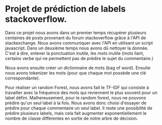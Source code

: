 # Projet de prédiction de labels stackoverflow.

Dans ce projet nous avons dans un premier temps récupérer plusieurs centaines de posts provenant du forum stackoverflow grâce à l'API de stackexchange. Nous avons communiquer avec l'API en utilisant un script javascript.
Dans un deuxième temps nous avons dû nettoyer la donnée. C'est à dire, enlever la ponctuation inutile, les mots inutile (mots liant, certains verbe qui ne permettent pas de prédire le sujet du commentaire.)

Nous avons ensuite créer un dictionnaire de mots (bag of word). Ensuite nous avons tokenizer les mots (pour que chaque mot possède une clé correspondante).

Pour réaliser un random Forest, nous avons fait le TF-IDF qui consiste à travailler avec la fréquence des mots qui reviennent le plus souvent pour un label défini.
Malhereusement, pour le random forest, nous ne pouvons prédire qu'un seul label à la fois. Nous avons donc choisi d'essayer de prédire pour chaque commentaire un seul label.
Il reste une possibilité de prédire plusieurs labels, mais cela fait augmenter exponentiellement le nombre de classe différentes en sortie de notre arbre de décision.
